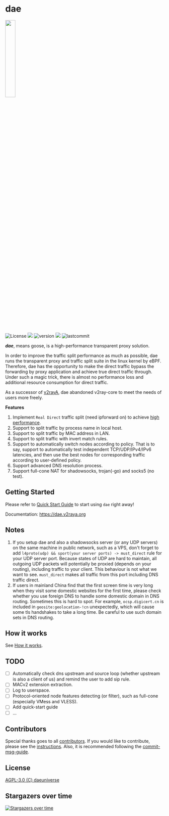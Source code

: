# dae

<img src="https://github.com/daeuniverse/dae/blob/main/logo.png" border="0" width="25%">

<p align="left">
    <img src="https://custom-icon-badges.herokuapp.com/github/license/daeuniverse/dae?logo=law&color=orange" alt="License"/>
    <img src="https://hits.seeyoufarm.com/api/count/incr/badge.svg?url=https%3A%2F%2Fgithub.com%2Fdaeuniverse%2Fdae&count_bg=%235C3DC8&title_bg=%23555555&icon=&icon_color=%23E7E7E7&title=hits&edge_flat=false"/>
    <img src="https://custom-icon-badges.herokuapp.com/badge/version-v0.1.6-blue.svg?logo=semanticrelease&logoColor=white" alt="version">
    <img src="https://custom-icon-badges.herokuapp.com/github/issues-pr-closed/daeuniverse/dae?color=purple&logo=git-pull-request&logoColor=white"/>
    <img src="https://custom-icon-badges.herokuapp.com/github/last-commit/daeuniverse/dae?logo=history&logoColor=white" alt="lastcommit"/>
</p>

**_dae_**, means goose, is a high-performance transparent proxy solution.

In order to improve the traffic split performance as much as possible, dae runs the transparent proxy and traffic split suite in the linux kernel by eBPF. Therefore, dae has the opportunity to make the direct traffic bypass the forwarding by proxy application and achieve true direct traffic through. Under such a magic trick, there is almost no performance loss and additional resource consumption for direct traffic.

As a successor of [v2rayA](https://github.com/v2rayA/v2rayA), dae abandoned v2ray-core to meet the needs of users more freely.

**Features**

1. Implement `Real Direct` traffic split (need ipforward on) to achieve [high performance](https://docs.google.com/spreadsheets/d/1UaWU6nNho7edBNjNqC8dfGXLlW0-cm84MM7sH6Gp7UE/edit?usp=sharing).
1. Support to split traffic by process name in local host.
1. Support to split traffic by MAC address in LAN.
1. Support to split traffic with invert match rules.
1. Support to automatically switch nodes according to policy. That is to say, support to automatically test independent TCP/UDP/IPv4/IPv6 latencies, and then use the best nodes for corresponding traffic according to user-defined policy.
1. Support advanced DNS resolution process.
1. Support full-cone NAT for shadowsocks, trojan(-go) and socks5 (no test).

## Getting Started

Please refer to [Quick Start Guide](./docs/getting-started) to start using `dae` right away!

Documentation: https://dae.v2raya.org

## Notes

1. If you setup dae and also a shadowsocks server (or any UDP servers) on the same machine in public network, such as a VPS, don't forget to add `l4proto(udp) && sport(your server ports) -> must_direct` rule for your UDP server port. Because states of UDP are hard to maintain, all outgoing UDP packets will potentially be proxied (depends on your routing), including traffic to your client. This behaviour is not what we want to see. `must_direct` makes all traffic from this port including DNS traffic direct.
1. If users in mainland China find that the first screen time is very long when they visit some domestic websites for the first time, please check whether you use foreign DNS to handle some domestic domain in DNS routing. Sometimes this is hard to spot. For example, `ocsp.digicert.cn` is included in `geosite:geolocation-!cn` unexpectedly, which will cause some tls handshakes to take a long time. Be careful to use such domain sets in DNS routing.

## How it works

See [How it works](docs/how_it_works_zh.md).

## TODO

- [ ] Automatically check dns upstream and source loop (whether upstream is also a client of us) and remind the user to add sip rule.
- [ ] MACv2 extension extraction.
- [ ] Log to userspace.
- [ ] Protocol-oriented node features detecting (or filter), such as full-cone (especially VMess and VLESS).
- [ ] Add quick-start guide
- [ ] ...

## Contributors

Special thanks goes to all [contributors](https://github.com/daeuniverse/dae/graphs/contributors). If you would like to contribute, please see the [instructions](./docs/contribute.md). Also, it is recommended following the [commit-msg-guide](./docs/commit-msg-guide.md).

## License

[AGPL-3.0 (C) daeuniverse](https://github.com/daeuniverse/dae/blob/master/LICENSE)

## Stargazers over time

[![Stargazers over time](https://starchart.cc/daeuniverse/dae.svg)](https://starchart.cc/daeuniverse/dae)
